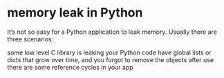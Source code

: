 
# memory leak in Python
It’s not so easy for a Python application to leak memory. Usually there are three scenarios:

some low level C library is leaking
your Python code have global lists or dicts that grow over time, and you forgot to remove the objects after use
there are some reference cycles in your app
